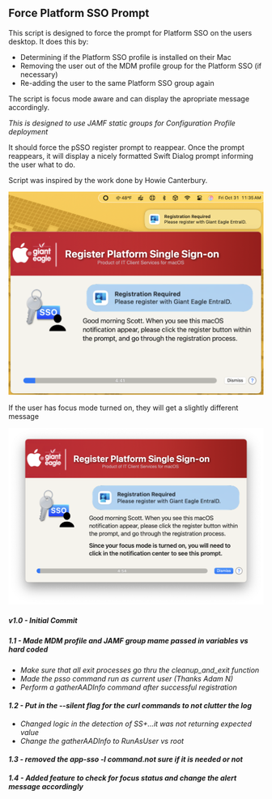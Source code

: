 ## Force Platform SSO Prompt

This script is designed to force the prompt for Platform SSO on the users desktop. It does this by: 

* Determining if the Platform SSO profile is installed on their Mac
* Removing the user out of the MDM profile group for the Platform SSO (if necessary)
* Re-adding the user to the same Platform SSO group again
  
 The script is focus mode aware and can display the apropriate message accordingly.

_This is designed to use JAMF static groups for Configuration Profile deployment_

It should force the pSSO register prompt to reappear.  Once the prompt reappears, it will display a nicely formatted Swift Dialog prompt informing the user what to do.

Script was inspired by the work done by Howie Canterbury.


![](./ForcePlatformSSO.png)

If the user has focus mode turned on, they will get a slightly different message

![](./ForcePlatformSSO-Focus.png)

##### _v1.0 - Initial Commit_
##### _1.1 - Made MDM profile and JAMF group mame passed in variables vs hard coded_
* _Make sure that all exit processes go thru the cleanup_and_exit function_
* _Made the psso command run as current user (Thanks Adam N)_
* _Perform a gatherAADInfo command after successful registration_
#### _1.2 - Put in the --silent flag for the curl commands to not clutter the log_
* _Changed logic in the detection of SS+...it was not returning expected value_
* _Change the gatherAADInfo to RunAsUser vs root_
#### _1.3 - removed the app-sso -l command.not sure if it is needed or not_
#### _1.4 - Added feature to check for focus status and change the alert message accordingly_
